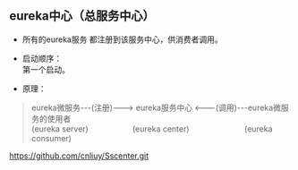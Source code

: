 ## eureka中心（总服务中心）

* 所有的eureka服务 都注册到该服务中心，供消费者调用。  
* 启动顺序：  
       第一个启动。  

* 原理：  
              
> eureka微服务---(注册)---> eureka服务中心 <---(调用)---eureka微服务的使用者  
> (eureka server)&nbsp;&nbsp;&nbsp;&nbsp;&nbsp;&nbsp;&nbsp;&nbsp;&nbsp;&nbsp;&nbsp;&nbsp;&nbsp;&nbsp;&nbsp;&nbsp;&nbsp;&nbsp;&nbsp;&nbsp;(eureka center)&nbsp;&nbsp;&nbsp;&nbsp;&nbsp;&nbsp;&nbsp;&nbsp;&nbsp;&nbsp;&nbsp;&nbsp;&nbsp;&nbsp;&nbsp;&nbsp;&nbsp;&nbsp;&nbsp;&nbsp;&nbsp;&nbsp;&nbsp;&nbsp; (eureka consumer)  
  
  
  
https://github.com/cnliuy/Sscenter.git  

